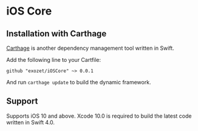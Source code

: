 # iOS Core
## Installation with Carthage

[Carthage](https://github.com/Carthage/Carthage) is another dependency management tool written in Swift.

Add the following line to your Cartfile:

```
github "exozet/iOSCore" ~> 0.0.1
```

And run `carthage update` to build the dynamic framework.

## Support

Supports iOS 10 and above. Xcode 10.0 is required to build the latest code written in Swift 4.0.
